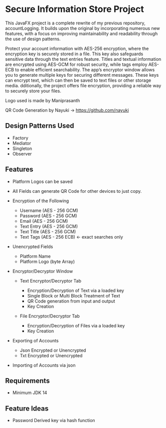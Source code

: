 # Secure Information Store Project


This JavaFX project is a complete rewrite of my previous repository, 
accountLogging. 
It builds upon the 
original by incorporating numerous new features, with a focus on
improving maintainability and readability through the use of design patterns.

Protect your account information with AES-256 encryption, 
where the encryption key is securely stored in a file. 
This key also safeguards sensitive data through the text 
entries feature. Titles and textual information are encrypted 
using AES-GCM for robust security, while tags employ AES-ECB to 
enable efficient searchability. The app’s encryptor window allows you to 
generate multiple keys for securing different messages. 
These keys can encrypt text, which can then be saved to text files or other storage media.
dditionally, the project offers file encryption, providing a reliable way to securely store your files.


Logo used is made by Maniprasanth

QR Code Generation by Nayuki -> https://github.com/nayuki

## Design Patterns Used

- Factory
- Mediator
- Singleton
- Observer


## Features


- Platform Logos can be saved
- All Fields can generate QR Code for other devices to just copy.
- Encryption of the Following

    - Username (AES - 256 GCM)
    - Password (AES - 256 GCM)
    - Email (AES - 256 GCM)
    - Text Entry (AES - 256 GCM)
    - Text Title (AES - 256 GCM)
    - Text Tags (AES - 256 ECB) <- exact searches only
  

- Unencrypted Fields
  - Platform Name
  - Platform Logo (byte Array)


- Encryptor/Decryptor Window 

  - Text Encryptor/Decryptor Tab
      - Encryption/Decryption of Text via a loaded key
      - Single Block or Multi Block Treatment of Text
      - QR Code generation from input and output
      - Key Creation

  - File Encryptor/Decryptor Tab
    - Encryption/Decryption of Files via a loaded key
    - Key Creation



- Exporting of Accounts
  - Json Encrypted or Unencrypted
  - Txt Encrypted or Unencrypted

- Importing of Accounts via json

## Requirements

-   Minimum JDK 14

## Feature Ideas

-  Password Derived key via hash function